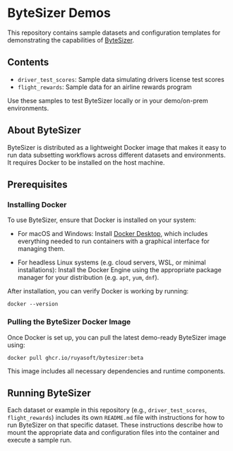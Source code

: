 # ByteSizer Demos

This repository contains sample datasets and configuration templates for demonstrating the capabilities of [ByteSizer](https://bytesizer.ai).

## Contents

- `driver_test_scores`: Sample data simulating drivers license test scores
- `flight_rewards`: Sample data for an airline rewards program

Use these samples to test ByteSizer locally or in your demo/on-prem environments.

## About ByteSizer
ByteSizer is distributed as a lightweight Docker image that makes it easy to run data subsetting workflows across different datasets and environments. It requires Docker to be installed on the host machine.

## Prerequisites

### Installing Docker
To use ByteSizer, ensure that Docker is installed on your system:

* For macOS and Windows: Install [Docker Desktop](https://www.docker.com/products/docker-desktop), which includes everything needed to run containers with a graphical interface for managing them.

* For headless Linux systems (e.g. cloud servers, WSL, or minimal installations): Install the Docker Engine using the appropriate package manager for your distribution (e.g. `apt`, `yum`, `dnf`).

After installation, you can verify Docker is working by running:
```shell
docker --version
```

### Pulling the ByteSizer Docker Image
Once Docker is set up, you can pull the latest demo-ready ByteSizer image using:

```shell
docker pull ghcr.io/ruyasoft/bytesizer:beta
```
This image includes all necessary dependencies and runtime components.

## Running ByteSizer
Each dataset or example in this repository (e.g., `driver_test_scores`, `flight_rewards`) includes its own `README.md` file with instructions for how to run ByteSizer on that specific dataset. These instructions describe how to mount the appropriate data and configuration files into the container and execute a sample run.
